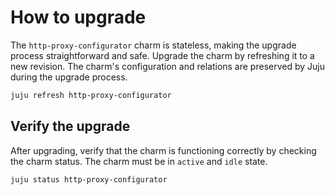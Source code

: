 # How to upgrade

The `http-proxy-configurator` charm is stateless, making the upgrade process straightforward and 
safe. Upgrade the charm by refreshing it to a new revision. The charm's configuration and relations
are preserved by Juju during the upgrade process.

```bash
juju refresh http-proxy-configurator
```

## Verify the upgrade

After upgrading, verify that the charm is functioning correctly by checking the charm status.
The charm must be in `active` and `idle` state.

```bash
juju status http-proxy-configurator
```
